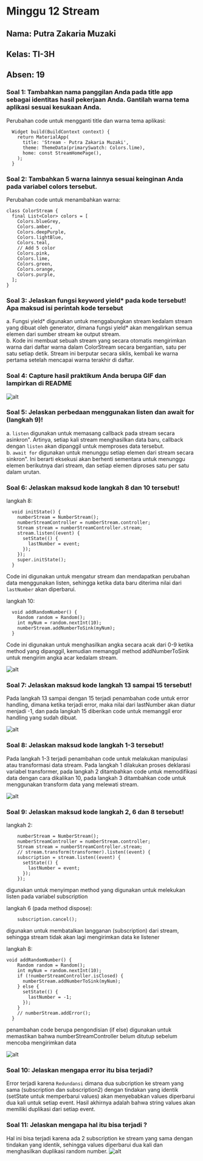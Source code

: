 # Minggu 12 Stream

## Nama: Putra Zakaria Muzaki
## Kelas: TI-3H
## Absen: 19

### Soal 1: Tambahkan nama panggilan Anda pada title app sebagai identitas hasil pekerjaan Anda. Gantilah warna tema aplikasi sesuai kesukaan Anda.

Perubahan code untuk mengganti title dan warna tema aplikasi:
```
  Widget build(BuildContext context) {
    return MaterialApp(
      title: 'Stream - Putra Zakaria Muzaki',
      theme: ThemeData(primarySwatch: Colors.lime),
      home: const StreamHomePage(),
    );
  }
```

### Soal 2: Tambahkan 5 warna lainnya sesuai keinginan Anda pada variabel colors tersebut.

Perubahan code untuk menambahkan warna:
```
class ColorStream {
  final List<Color> colors = [
    Colors.blueGrey,
    Colors.amber,
    Colors.deepPurple,
    Colors.lightBlue,
    Colors.teal,
    // Add 5 color
    Colors.pink,
    Colors.lime,
    Colors.green,
    Colors.orange,
    Colors.purple,
  ];
}
```

### Soal 3: Jelaskan fungsi keyword yield* pada kode tersebut! Apa maksud isi perintah kode tersebut

a. Fungsi yield* digunakan untuk menggabungkan stream kedalam stream yang dibuat oleh generator, dimana fungsi yield* akan mengalirkan semua elemen dari sumber stream ke output stream. <br>
b. Kode ini membuat sebuah stream yang secara otomatis mengirimkan warna dari daftar warna dalam ColorStream secara bergantian, satu per satu setiap detik. Stream ini berputar secara siklis, kembali ke warna pertama setelah mencapai warna terakhir di daftar.

### Soal 4: Capture hasil praktikum Anda berupa GIF dan lampirkan di README

![alt](assets/Soal4.gif)

### Soal 5: Jelaskan perbedaan menggunakan listen dan await for (langkah 9)!

a. `listen` digunakan untuk memasang callback pada stream secara asinkron". Artinya, setiap kali stream menghasilkan data baru, callback dengan `listen` akan dipanggil untuk memproses data tersebut.<br>
b. `await for` digunakan untuk menunggu setiap elemen dari stream secara sinkron". Ini berarti eksekusi akan berhenti sementara untuk menunggu elemen berikutnya dari stream, dan setiap elemen diproses satu per satu dalam urutan.

### Soal 6: Jelaskan maksud kode langkah 8 dan 10 tersebut!

langkah 8:
```
  void initState() {
    numberStream = NumberStream();
    numberStreamController = numberStream.controller;
    Stream stream = numberStreamController.stream;
    stream.listen((event) {
      setState(() {
        lastNumber = event;
      });
    });
    super.initState();
  }
```
Code ini digunakan untuk mengatur stream dan mendapatkan perubahan data menggunakan listen, sehingga ketika data baru diterima nilai dari `lastNumber` akan diperbarui.

langkah 10:
```
  void addRandomNumber() {
    Random random = Random();
    int myNum = random.nextInt(10);
    numberStream.addNumberToSink(myNum);
  }
```
Code ini digunakan untuk menghasilkan angka secara acak dari 0-9 ketika method yang dipanggil, kemudian memanggil method addNumberToSink untuk mengirim angka acar kedalam stream.

![alt](assets/Soal6.gif)

### Soal 7: Jelaskan maksud kode langkah 13 sampai 15 tersebut!

Pada langkah 13 sampai dengan 15 terjadi penambahan code untuk error handling, dimana ketika terjadi error, maka nilai dari lastNumber akan diatur menjadi -1, dan pada langkah 15 diberikan code untuk memanggil eror handling yang sudah dibuat.

![alt](assets/Soal7.gif)

### Soal 8: Jelaskan maksud kode langkah 1-3 tersebut!

Pada langkah 1-3 terjadi penambahan code untuk melakukan manipulasi atau transformasi data stream. Pada langkah 1 dilakukan proses deklarasi variabel transformer, pada langkah 2 ditambahkan code untuk memodifikasi data dengan cara dikalikan 10, pada langkah 3 ditambahkan code untuk menggunakan transform data yang melewati stream.

![alt](assets/Soal8.gif)

### Soal 9: Jelaskan maksud kode langkah 2, 6 dan 8 tersebut!

langkah 2:
```
    numberStream = NumberStream();
    numberStreamController = numberStream.controller;
    Stream stream = numberStreamController.stream;
    // stream.transform(transformer).listen((event) {
    subscription = stream.listen((event) {
      setState(() {
        lastNumber = event;
      });
    });
```
digunakan untuk menyimpan method yang digunakan untuk melekukan listen pada variabel subscription

langkah 6 (pada method dispose):
```
    subscription.cancel();
```
digunakan untuk membatalkan langganan (subscription) dari stream, sehingga stream tidak akan lagi mengirimkan data ke listener

langkah 8:
```
void addRandomNumber() {
    Random random = Random();
    int myNum = random.nextInt(10);
    if (!numberStreamController.isClosed) {
      numberStream.addNumberToSink(myNum);
    } else {
      setState(() {
        lastNumber = -1;
      });
    }
    // numberStream.addError();
  }
```
penambahan code berupa pengondisian (if else) digunakan untuk memastikan bahwa numberStreamController belum ditutup sebelum mencoba mengirimkan data

![alt](assets/Soal9.gif)

### Soal 10: Jelaskan mengapa error itu bisa terjadi?

Error terjadi karena `Redundansi` dimana dua subcription ke stream yang sama (subscription dan subscription2) dengan tindakan yang identik (setState untuk memperbarui values) akan menyebabkan values diperbarui dua kali untuk setiap event. Hasil akhirnya adalah bahwa string values akan memiliki duplikasi dari setiap event.

### Soal 11: Jelaskan mengapa hal itu bisa terjadi ?

Hal ini bisa terjadi karena ada 2 subscription ke stream yang sama dengan tindakan yang identik, sehingga values diperbarui dua kali dan menghasilkan duplikasi random number.
![alt](assets/Soal11.gif)